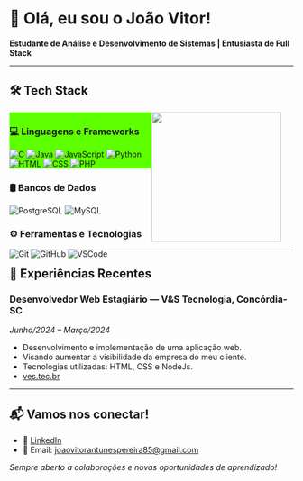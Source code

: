 # 👋 Olá, eu sou o João Vitor!

**Estudante de Análise e Desenvolvimento de Sistemas | Entusiasta de Full Stack**  

---

## 🛠️ Tech Stack
<div style="display: flex;">
    <div style="width: 50%; height: 100px; background-color: rgb(94, 255, 0);">

  ### 💻 Linguagens e Frameworks
  ![C](https://img.shields.io/badge/C-00599C?style=for-the-badge&logo=c&logoColor=white)
  ![Java](https://img.shields.io/badge/Java-ED8B00?style=for-the-badge&logo=openjdk&logoColor=white)
  ![JavaScript](https://img.shields.io/badge/JavaScript-F7DF1E?style=for-the-badge&logo=javascript&logoColor=black)
  ![Python](https://img.shields.io/badge/Python-3776AB?style=for-the-badge&logo=python&logoColor=white)
  ![HTML](https://img.shields.io/badge/HTML5-E34F26?style=for-the-badge&logo=html5&logoColor=white)
  ![CSS](https://img.shields.io/badge/CSS3-1572B6?style=for-the-badge&logo=css3&logoColor=white)
  ![PHP](https://img.shields.io/badge/PHP-777BB4?style=for-the-badge&logo=php&logoColor=white)
        
  ### 🛢️ Bancos de Dados
  ![PostgreSQL](https://img.shields.io/badge/PostgreSQL-4169E1?style=for-the-badge&logo=postgresql&logoColor=white)
  ![MySQL](https://img.shields.io/badge/MySQL-005C84?style=for-the-badge&logo=mysql&logoColor=white)
        
  ### ⚙️ Ferramentas e Tecnologias
  ![Git](https://img.shields.io/badge/Git-F05032?style=for-the-badge&logo=git&logoColor=white)
  ![GitHub](https://img.shields.io/badge/GitHub-100000?style=for-the-badge&logo=github&logoColor=white)
  ![VSCode](https://img.shields.io/badge/VSCode-007ACC?style=for-the-badge&logo=visual-studio-code&logoColor=white)

</div>
    <div>
    <img height="230em" src="https://github-readme-stats.vercel.app/api/top-langs/?username=JoaoVitorAntunesPereira&layout=compact&langs_count=8&theme=dracula"/>
    </div>
</div>

---

## 💼 Experiências Recentes

### Desenvolvedor Web Estagiário — V&S Tecnologia, Concórdia-SC  
*Junho/2024 – Março/2024*  
- Desenvolvimento e implementação de uma aplicação web.
- Visando aumentar a visibilidade da empresa do meu cliente.
- Tecnologias utilizadas: HTML, CSS e NodeJs.
- [ves.tec.br](https://ves.tec.br/)

---

## 📬 Vamos nos conectar!
- 💼 [LinkedIn](https://www.linkedin.com/in/jo%C3%A3o-vitor-pereira-pereira-a6865326b/)
- 📧 Email: joaovitorantunespereira85@gmail.com

*Sempre aberto a colaborações e novas oportunidades de aprendizado!*
